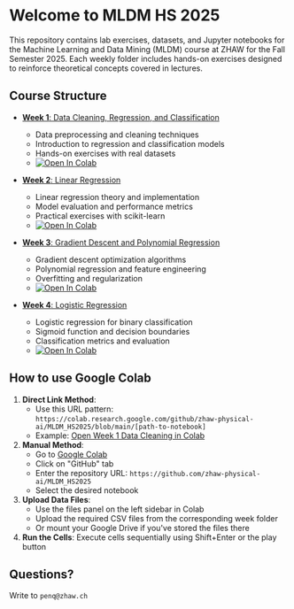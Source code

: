 # Welcome to MLDM HS 2025

This repository contains lab exercises, datasets, and Jupyter notebooks for the Machine Learning and Data Mining (MLDM) course at ZHAW for the Fall Semester 2025. Each weekly folder includes hands-on exercises designed to reinforce theoretical concepts covered in lectures.

## Course Structure

- [**Week 1**: Data Cleaning, Regression, and Classification](https://github.com/zhaw-physical-ai/MLDM_HS2025/tree/main/week1)
  - Data preprocessing and cleaning techniques
  - Introduction to regression and classification models
  - Hands-on exercises with real datasets
  - [![Open In Colab](https://colab.research.google.com/assets/colab-badge.svg)](https://colab.research.google.com/github/zhaw-physical-ai/MLDM_HS2025/blob/main/week1/L01_Data_Cleaning.ipynb)

- [**Week 2**: Linear Regression](https://github.com/zhaw-physical-ai/MLDM_HS2025/tree/main/week2)
  - Linear regression theory and implementation
  - Model evaluation and performance metrics
  - Practical exercises with scikit-learn
  - [![Open In Colab](https://colab.research.google.com/assets/colab-badge.svg)](https://colab.research.google.com/github/zhaw-physical-ai/MLDM_HS2025/blob/main/week2/L02_Linear_Regression.ipynb)

- [**Week 3**: Gradient Descent and Polynomial Regression](https://github.com/zhaw-physical-ai/MLDM_HS2025/tree/main/week3)
  - Gradient descent optimization algorithms
  - Polynomial regression and feature engineering
  - Overfitting and regularization
  - [![Open In Colab](https://colab.research.google.com/assets/colab-badge.svg)](https://colab.research.google.com/github/zhaw-physical-ai/MLDM_HS2025/blob/main/week3/L03_Gradient_Descent.ipynb)

- [**Week 4**: Logistic Regression](https://github.com/zhaw-physical-ai/MLDM_HS2025/tree/main/week4)
  - Logistic regression for binary classification
  - Sigmoid function and decision boundaries
  - Classification metrics and evaluation
  - [![Open In Colab](https://colab.research.google.com/assets/colab-badge.svg)](https://colab.research.google.com/github/zhaw-physical-ai/MLDM_HS2025/blob/main/week4/L04_Logistic_Regression.ipynb)

## How to use Google Colab

1. **Direct Link Method**:
   - Use this URL pattern: `https://colab.research.google.com/github/zhaw-physical-ai/MLDM_HS2025/blob/main/[path-to-notebook]`
   - Example: [Open Week 1 Data Cleaning in Colab](https://colab.research.google.com/github/zhaw-physical-ai/MLDM_HS2025/blob/main/week1/L01_Data_Cleaning.ipynb)
2. **Manual Method**:
   - Go to [Google Colab](https://colab.research.google.com/)
   - Click on "GitHub" tab
   - Enter the repository URL: `https://github.com/zhaw-physical-ai/MLDM_HS2025`
   - Select the desired notebook
3. **Upload Data Files**:
   - Use the files panel on the left sidebar in Colab
   - Upload the required CSV files from the corresponding week folder
   - Or mount your Google Drive if you've stored the files there
4. **Run the Cells**: Execute cells sequentially using Shift+Enter or the play button

## Questions?

Write to `penq@zhaw.ch`
